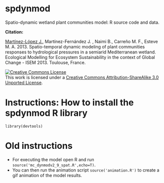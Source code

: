 spdynmod
========

Spatio-dynamic wetland plant communities model: R source code and data.

**Citation:**

[Martínez-López J.](http://webs.um.es/javier.martinez/miwiki/doku.php), Martínez-Fernández J. , Naimi B., Carreño M. F., Esteve M. A. 2013. Spatio-temporal dynamic modeling of plant communities responses to hydrological pressures in a semiarid Mediterranean wetland. Ecological Modelling for Ecosystem Sustainability in the context of Global Change - ISEM 2013. Toulouse, France.

<a rel="license" href="http://creativecommons.org/licenses/by-sa/3.0/deed.en_US"><img alt="Creative Commons License" style="border-width:0" src="http://i.creativecommons.org/l/by-sa/3.0/88x31.png" /></a><br />This work is licensed under a <a rel="license" href="http://creativecommons.org/licenses/by-sa/3.0/deed.en_US">Creative Commons Attribution-ShareAlike 3.0 Unported License</a>.

# Instructions: How to install the spdynmod R library

```
library(devtools)

```


# Old instructions

* For executing the model open R and run `source('mc_dynmodv2_9_spat.R',echo=T)`.
* You can then run the animation script `source('animation.R')` to create a gif animation of the model results.
